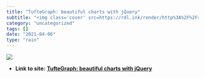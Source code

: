 ```yaml
---
title: "TufteGraph: beautiful charts with jQuery"
subtitle: "<img class='cover' src=https://rdl.ink/render/http%3A%2F%2Fxaviershay.github.io%2Ftufte-graph>"
category: "uncategorized"
tags: []
date: "2021-04-06"
type: "rain"
---
```

<img class="cover" src=https://rdl.ink/render/http%3A%2F%2Fxaviershay.github.io%2Ftufte-graph>


* **Link to site:** **[TufteGraph: beautiful charts with jQuery](http://xaviershay.github.io/tufte-graph)**